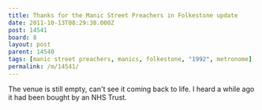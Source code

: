 ```yaml
---
title: Thanks for the Manic Street Preachers in Folkestone update
date: 2011-10-13T08:29:38.000Z
post: 14541
board: 8
layout: post
parent: 14540
tags: [manic street preachers, manics, folkestone, "1992", metronome]
permalink: /m/14541/
---
```

The venue is still empty, can't see it coming back to life. I heard a while ago it had been bought by an NHS Trust.
